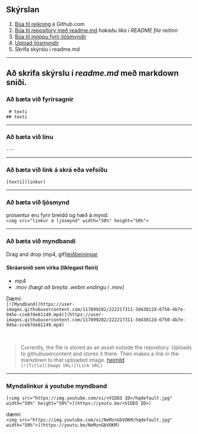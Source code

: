 
## Skýrslan
1. [Búa til reikning](https://youtu.be/ovCRBERA1NQ) á Github.com
1. [Búa til repository með readme.md](https://www.youtube.com/watch?v=HhfPWwz8lVA&ab_channel=RichMcCue)  _hakaðu líka í README file reitinn_
1. [Búa til möppu fyrir ljósmyndir](https://www.youtube.com/watch?v=FvCsnUgAdWA&ab_channel=RichMcCue)
1. [Upload ljósmyndir](https://www.youtube.com/watch?v=ATVm6ACERu8&ab_channel=RichMcCue) 
1. Skrifa skýrslu í readme.md

<!--
> [að búa til Github profile](https://www.youtube.com/watch?v=l6dOkZx0rlE&ab_channel=GhostTogether)
-->

---
## Að skrifa skýrslu í _readme.md_ með markdown sniði.


### Að bæta við fyrirsagnir  
` # texti` <br>
`## texti`

---

### Að bæta við línu 
`---`

---

### Að bæta við link á skrá eða vefsíðu 
`[texti](linkur)`

---

### Að bæta við ljósmynd
prósentur eru fyrir breidd og hæð á mynd: <br>`<img src="linkur á ljósmynd" width="50%" height="50%">`

<!--
- með pixla fyrir breidd og hæð: <br> `<img src="linkur á ljósmynd" width="500" height="500">`
- markdown, ekki hægt að breyta breidd og hæð: <br> `![myndaheiti](linkur á ljósmynd)`
-->

---

### Að bæta við myndbandi
Drag and drop (mp4, gif)[leiðbeiningar](https://www.geeksforgeeks.org/how-to-add-videos-on-readme-md-file-in-a-github-repository/) 

#### Skráarsnið sem virka (liklegast fleiri)
- mp4 
- .mov _(hægt að breyta .webm endingu í .mov)_

Dæmi: <br>
`[![Myndband](https://user-images.githubusercontent.com/117899282/222217311-3d43812d-6750-4b7e-945e-cce67de61149.mp4)](https://user-images.githubusercontent.com/117899282/222217311-3d43812d-6750-4b7e-945e-cce67de61149.mp4)`

<br>

> Currently, the file is stored as an asset outside the repository. Uploads to githubusercontent and stores it there. Then makes a link in the markdown to that uploaded image. [heimild](https://stackoverflow.com/questions/4279611/how-to-embed-a-video-into-github-readme-md/4279746#4279746) <br>
`[![Title](Image URL)](Link URL)`

---

### Myndalinkur á youtube myndband 
<!-- https://orbitingweb.com/blog/view-youtube-thumbnail-image/ -->

`[<img src="https://img.youtube.com/vi/<VIDEO ID>/hqdefault.jpg" width="50%" height="50%">](https://youtu.be/<VIDEO ID>)`

dæmi: <br>
`<img src="https://img.youtube.com/vi/NeMznGbVOKM/hqdefault.jpg" width="50%">](https://youtu.be/NeMznGbVOKM)`



